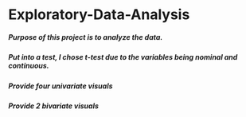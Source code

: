 # Exploratory-Data-Analysis

##### Purpose of this project is to analyze the data. 
##### Put into a test, I chose t-test due to the variables being nominal and continuous. 
##### Provide four univariate visuals 
##### Provide 2 bivariate visuals 
